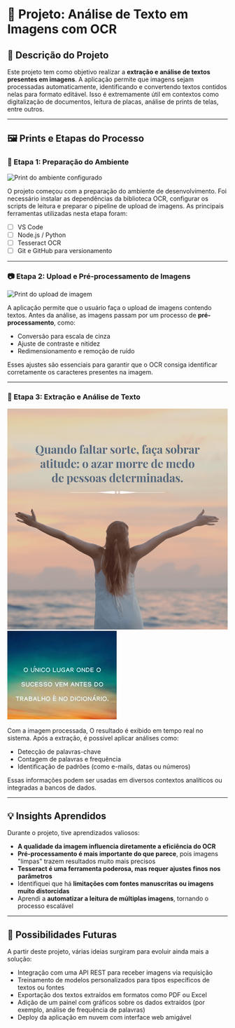 # 🧠 Projeto: Análise de Texto em Imagens com OCR

## 📌 Descrição do Projeto

Este projeto tem como objetivo realizar a **extração e análise de textos presentes em imagens**. A aplicação permite que imagens sejam processadas automaticamente, identificando e convertendo textos contidos nelas para formato editável. Isso é extremamente útil em contextos como digitalização de documentos, leitura de placas, análise de prints de telas, entre outros.

---

## 🖼️ Prints e Etapas do Processo

### 🔧 Etapa 1: Preparação do Ambiente

![Print do ambiente configurado](./prints/configuracao-ambiente.png)

O projeto começou com a preparação do ambiente de desenvolvimento. Foi necessário instalar as dependências da biblioteca OCR, configurar os scripts de leitura e preparar o pipeline de upload de imagens. As principais ferramentas utilizadas nesta etapa foram:

- [ ] VS Code
- [ ] Node.js / Python
- [ ] Tesseract OCR
- [ ] Git e GitHub para versionamento

---

### 📷 Etapa 2: Upload e Pré-processamento de Imagens

![Print do upload de imagem](./prints/upload-imagem.png)

A aplicação permite que o usuário faça o upload de imagens contendo textos. Antes da análise, as imagens passam por um processo de **pré-processamento**, como:

- Conversão para escala de cinza
- Ajuste de contraste e nitidez
- Redimensionamento e remoção de ruído

Esses ajustes são essenciais para garantir que o OCR consiga identificar corretamente os caracteres presentes na imagem.

---

### 🧪 Etapa 3: Extração e Análise de Texto

![alt text](image.png)
![alt text](image-1.png)

Com a imagem processada, O resultado é exibido em tempo real no sistema. Após a extração, é possível aplicar análises como:

- Detecção de palavras-chave
- Contagem de palavras e frequência
- Identificação de padrões (como e-mails, datas ou números)

Essas informações podem ser usadas em diversos contextos analíticos ou integradas a bancos de dados.

---

## 💡 Insights Aprendidos

Durante o projeto, tive aprendizados valiosos:

- **A qualidade da imagem influencia diretamente a eficiência do OCR**
- **Pré-processamento é mais importante do que parece**, pois imagens "limpas" trazem resultados muito mais precisos
- **Tesseract é uma ferramenta poderosa, mas requer ajustes finos nos parâmetros**
- Identifiquei que há **limitações com fontes manuscritas ou imagens muito distorcidas**
- Aprendi a **automatizar a leitura de múltiplas imagens**, tornando o processo escalável

---

## 🚀 Possibilidades Futuras

A partir deste projeto, várias ideias surgiram para evoluir ainda mais a solução:

- Integração com uma API REST para receber imagens via requisição
- Treinamento de modelos personalizados para tipos específicos de textos ou fontes
- Exportação dos textos extraídos em formatos como PDF ou Excel
- Adição de um painel com gráficos sobre os dados extraídos (por exemplo, análise de frequência de palavras)
- Deploy da aplicação em nuvem com interface web amigável


